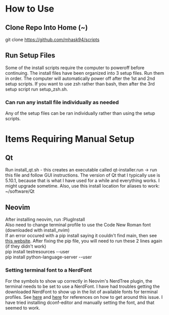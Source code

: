 # How to Use
## Clone Repo Into Home (~)
git clone https://github.com/mhask94/scripts

## Run Setup Files
Some of the install scripts require the computer to poweroff before continuing. The install files have been organized into 3 setup files. Run them in order. The computer will automatically power off after the 1st and 2nd setup scripts. If you want to use zsh rather than bash, then after the 3rd setup script run setup_zsh.sh.

### Can run any install file individually as needed
Any of the setup files can be ran individually rather than using the setup scripts. 

# Items Requiring Manual Setup
## Qt
Run install_qt.sh - this creates an executable called qt-installer.run -> run this file and follow GUI instructions. The version of Qt that I typically use is 5.10.1, because that is what I have used for a while and everything works. I might upgrade sometime. Also, use this install location for aliases to work: ~/software/Qt
## Neovim
After installing neovim, run :PlugInstall\
Also need to change terminal profile to use the Code New Roman font (downloaded with install_nvim)\
If an error occured with a pip install saying it couldn't find main, then see [this website](https://stackoverflow.com/questions/28210269/importerror-cannot-import-name-main-when-running-pip-version-command-in-windo).
After fixing the pip file, you will need to run these 2 lines again (if they didn't work)\
pip install testresources --user\
pip install python-language-server --user
### Setting terminal font to a NerdFont
For the symbols to show up correctly in Neovim's NerdTree plugin, the terminal needs to be set to use a NerdFont. I have had troubles getting the downloaded NerdFont to show up in the list of available fonts for terminal profiles. See [here](https://superuser.com/questions/1335155/patched-fonts-not-showing-up-on-gnome-terminal) and [here](https://askubuntu.com/questions/1046871/nerd-font-not-fond-in-terminal-profile/) for references on how to get around this issue. I have tried installing dconf-editor and manually setting the font, and that seemed to work.
